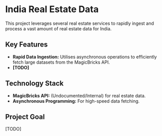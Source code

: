 # India Real Estate Data

This project leverages several real estate services to rapidly ingest and process a vast amount of real estate data for India.

## Key Features

*   **Rapid Data Ingestion:** Utilises asynchronous operations to efficiently fetch large datasets from the MagicBricks API.
*   **[TODO]**

## Technology Stack

*   **MagicBricks API:** (Undocumented/Internal) for real estate data.
*   **Asynchronous Programming:** For high-speed data fetching.

## Project Goal

[TODO]
